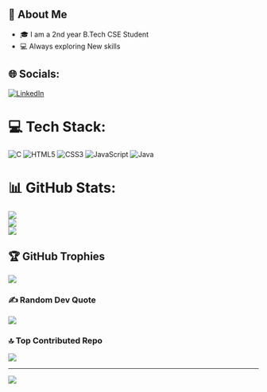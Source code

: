 ## 💫 About Me  
  
- 🎓 I am a 2nd year B.Tech CSE Student
- 💻 Always exploring New skills
## 🌐 Socials:
[![LinkedIn](https://img.shields.io/badge/LinkedIn-%230077B5.svg?logo=linkedin&logoColor=white)](https://linkedin.com/in/syed-ateefa-azhar-549672374) 

# 💻 Tech Stack:
![C](https://img.shields.io/badge/c-%2300599C.svg?style=for-the-badge&logo=c&logoColor=white) ![HTML5](https://img.shields.io/badge/html5-%23E34F26.svg?style=for-the-badge&logo=html5&logoColor=white) ![CSS3](https://img.shields.io/badge/css3-%231572B6.svg?style=for-the-badge&logo=css3&logoColor=white) ![JavaScript](https://img.shields.io/badge/javascript-%23323330.svg?style=for-the-badge&logo=javascript&logoColor=%23F7DF1E) ![Java](https://img.shields.io/badge/java-%23ED8B00.svg?style=for-the-badge&logo=openjdk&logoColor=white)
# 📊 GitHub Stats:
![](https://github-readme-stats.vercel.app/api?username=syedateefaazhar&theme=dark&hide_border=false&include_all_commits=true&count_private=false)<br/>
![](https://nirzak-streak-stats.vercel.app/?user=syedateefaazhar&theme=dark&hide_border=false)<br/>
![](https://github-readme-stats.vercel.app/api/top-langs/?username=syedateefaazhar&theme=dark&hide_border=false&include_all_commits=true&count_private=false&layout=compact)

## 🏆 GitHub Trophies
![](https://github-profile-trophy.vercel.app/?username=syedateefaazhar&theme=radical&no-frame=false&no-bg=true&margin-w=4)

### ✍️ Random Dev Quote
![](https://quotes-github-readme.vercel.app/api?type=horizontal&theme=radical)

### 🔝 Top Contributed Repo
![](https://github-contributor-stats.vercel.app/api?username=AzharSyed5793&limit=5&theme=dark&combine_all_yearly_contributions=true)

---
[![](https://visitcount.itsvg.in/api?id=AzharSyed5793&icon=0&color=0)](https://visitcount.itsvg.in)

<!-- Proudly created with GPRM ( https://gprm.itsvg.in ) -->
